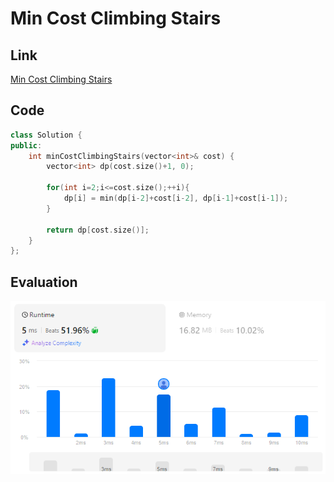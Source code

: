 # Min Cost Climbing Stairs
## Link
[Min Cost Climbing Stairs](https://leetcode.com/problems/min-cost-climbing-stairs/)

## Code
```cpp
class Solution {
public:
    int minCostClimbingStairs(vector<int>& cost) {
        vector<int> dp(cost.size()+1, 0);

        for(int i=2;i<=cost.size();++i){
            dp[i] = min(dp[i-2]+cost[i-2], dp[i-1]+cost[i-1]);
        }

        return dp[cost.size()];
    }
};
```

## Evaluation
![Min Cost Climbing Stairs](./02.PNG)